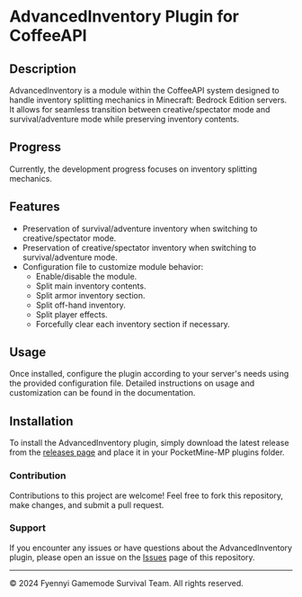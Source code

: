 # AdvancedInventory Plugin for CoffeeAPI

## Description
AdvancedInventory is a module within the CoffeeAPI system designed to handle inventory splitting mechanics in Minecraft: Bedrock Edition servers. It allows for seamless transition between creative/spectator mode and survival/adventure mode while preserving inventory contents.

## Progress
Currently, the development progress focuses on inventory splitting mechanics.

## Features
- Preservation of survival/adventure inventory when switching to creative/spectator mode.
- Preservation of creative/spectator inventory when switching to survival/adventure mode.
- Configuration file to customize module behavior:
  - Enable/disable the module.
  - Split main inventory contents.
  - Split armor inventory section.
  - Split off-hand inventory.
  - Split player effects.
  - Forcefully clear each inventory section if necessary.

## Usage
Once installed, configure the plugin according to your server's needs using the provided configuration file. Detailed instructions on usage and customization can be found in the documentation.

## Installation
To install the AdvancedInventory plugin, simply download the latest release from the [releases page](https://github.com/newlandpe/AdvancedInventory/releases) and place it in your PocketMine-MP plugins folder.

### Contribution
Contributions to this project are welcome! Feel free to fork this repository, make changes, and submit a pull request.

### Support
If you encounter any issues or have questions about the AdvancedInventory plugin, please open an issue on the [Issues](https://github.com/newlandpe/AdvancedInventory/issues) page of this repository.

---

© 2024 Fyennyi Gamemode Survival Team. All rights reserved.
